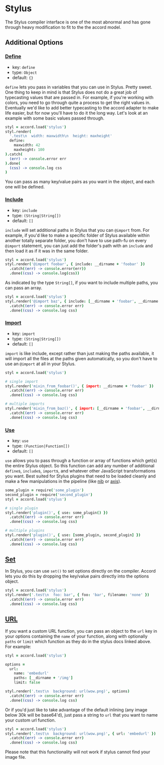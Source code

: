 # Stylus
The Stylus compiler interface is one of the most abnormal and has gone through heavy modification to fit to the the accord model.

## Additional Options

### [Define](http://learnboost.github.io/stylus/docs/js.html#definename-node)

 - key: `define`
 - type: `Object`
 - default: `{}`

`define` lets you pass in variables that you can use in Stylus. Pretty sweet. One thing to keep in mind is that Stylus does not do a great job of typecasting values that are passed in. For example, if you're working with colors, you need to go through quite a process to get the right values in. Eventually we'd like to add better typecasting to the accord adapter to make life easier, but for now you'll have to do it the long way. Let's look at an example with some basic values passed through.

```coffee
styl = accord.load('stylus')
styl.render(
  '.test\n  width: maxwidth\n  height: maxheight'
  define:
    maxwidth: 42
    maxheight: 100
).catch(
  (err) -> console.error err
).done(
  (css) -> console.log css
)
```

You can pass as many key/value pairs as you want in the object, and each one will be defined.

### [Include](http://learnboost.github.io/stylus/docs/js.html#includepath)

 - key: `include`
 - type: `(String|String[])`
 - default: `[]`

`include` will set additional paths in Stylus that you can `@import` from. For example, if you'd like to make a specific folder of Stylus available within another totally separate folder, you don't have to use path-fu on every `@import` statement, you can just add the folder's path with an `include` and then load it as if it was in the same folder.

```coffee
styl = accord.load('stylus')
styl.render('@import foobar', { include: __dirname + 'foobar' })
  .catch((err) -> console.error(err))
  .done((css) -> console.log(css))
```

As indicated by the type `String[]`, if you want to include multiple paths, you can pass an array.

```coffee
styl = accord.load('stylus')
styl.render('@import baz', { include: [__dirname + 'foobar', __dirname + baz] })
  .catch((err) -> console.error err)
  .done((css) -> console.log css)
```

### [Import](http://learnboost.github.io/stylus/docs/js.html#importpath)

 - key: `import`
 - type: `(String|String[])`
 - default: `[]`

`import` is like include, except rather than just making the paths available, it will import all the files at the paths given automatically, so you don't have to use an `@import` at all in your Stylus.

```coffee
styl = accord.load('stylus')

# single import
styl.render('mixin_from_foobar()', { import: __dirname + 'foobar' })
  .catch((err) -> console.error err)
  .done((css) -> console.log css)

# multiple imports
styl.render('mixin_from_baz()', { import: [__dirname + 'foobar', __dirname + baz] })
  .catch((err) -> console.error err)
  .done((css) -> console.log css)
```

### [Use](http://learnboost.github.io/stylus/docs/js.html#usefn)

 - key: `use`
 - type: `(Function|Function[])`
 - default: `[]`

`use` allows you to pass through a function or array of functions which get(s) the entire Stylus object. So this function can add any number of additional `define`s, `include`s, `import`s, and whatever other JavaScript transformations you want. Best suited for Stylus plugins that need to be loaded cleanly and make a few manipulations in the pipeline (like [nib](https://github.com/visionmedia/nib) or [axis](https://github.com/jenius/axis)).

```coffee
some_plugin = require('some_plugin')
second_plugin = require('second_plugin')
styl = accord.load('stylus')

# single plugin
styl.render('plugin()', { use: some_plugin() })
  .catch((err) -> console.error err)
  .done((css) -> console.log css)

# multiple plugins
styl.render('plugin()', { use: [some_plugin, second_plugin] })
  .catch((err) -> console.error err)
  .done((css) -> console.log css)
```

## [Set](http://learnboost.github.io/stylus/docs/js.html#setsetting-value)

In Stylus, you can use `set()` to set options directly on the compiler. Accord lets you do this by dropping the key/value pairs directly into the options object.

```coffee
styl = accord.load('stylus')
styl.render('.test\n  foo: bar', { foo: 'bar', filename: 'none' })
  .catch((err) -> console.error err)
  .done((css) -> console.log css)
```

## [URL](http://learnboost.github.io/stylus/docs/functions.url.html)

If you want a custom URL function, you can pass an object to the `url` key in your options containing the `name` of your function, along with optionally `paths` or `limit` which function as they do in the stylus docs linked above. For example:

```coffee
styl = accord.load('stylus')

options =
  url:
    name: 'embedurl'
    paths: [__dirname + '/img']
    limit: false

styl.render('.test\n  background: url(wow.png)', options)
  .catch((err) -> console.error err)
  .done((css) -> console.log css)
```

Or if you'd just like to take advantage of the default inlining (any image below 30k will be base64'd), just pass a string to `url` that you want to name your custom url function.

```coffee
styl = accord.load('stylus')
styl.render('.test\n  background: url(wow.png)', { url: 'embedurl' })
  .catch((err) -> console.error err)
  .done((css) -> console.log css)
```

Please note that this functionality will not work if stylus cannot find your image file.
